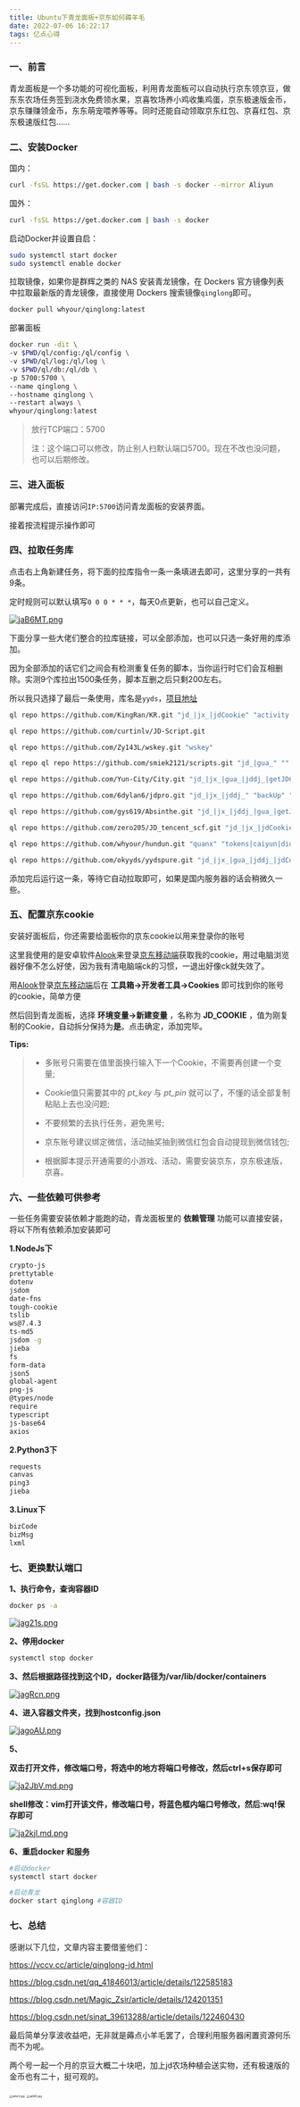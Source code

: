 ```yaml
---
title: Ubuntu下青龙面板+京东如何薅羊毛
date: 2022-07-06 16:22:17
tags: 亿点心得
---
```


### 一、前言

青龙面板是一个多功能的可视化面板，利用青龙面板可以自动执行京东领京豆，做东东农场任务签到浇水免费领水果，京喜牧场养小鸡收集鸡蛋，京东极速版金币，京东赚赚领金币，东东萌宠喂养等等。同时还能自动领取京东红包、京喜红包、京东极速版红包……

### 二、安装Docker

国内：

```bash
curl -fsSL https://get.docker.com | bash -s docker --mirror Aliyun
```

国外：

```bash
curl -fsSL https://get.docker.com | bash -s docker
```

启动Docker并设置自启：

```bash
sudo systemctl start docker
sudo systemctl enable docker
```

拉取镜像，如果你是群辉之类的 NAS 安装青龙镜像，在 Dockers 官方镜像列表中拉取最新版的青龙镜像，直接使用 Dockers 搜索镜像`qinglong`即可。

```bash
docker pull whyour/qinglong:latest
```

部署面板

```bash
docker run -dit \
-v $PWD/ql/config:/ql/config \
-v $PWD/ql/log:/ql/log \
-v $PWD/ql/db:/ql/db \
-p 5700:5700 \
--name qinglong \
--hostname qinglong \
--restart always \
whyour/qinglong:latest
```

> 放行TCP端口：5700
>
> 注：这个端口可以修改，防止别人扫默认端口5700。现在不改也没问题，也可以后期修改。

### 三、进入面板

部署完成后，直接访问`IP:5700`访问青龙面板的安装界面。

接着按流程提示操作即可

### 四、拉取任务库

点击右上角新建任务，将下面的拉库指令一条一条填进去即可，这里分享的一共有9条。

定时规则可以默认填写`0 0 0 * * *`，每天0点更新，也可以自己定义。

[![jaB6MT.png](https://s1.ax1x.com/2022/07/06/jaB6MT.png)](https://imgtu.com/i/jaB6MT)

下面分享一些大佬们整合的拉库链接，可以全部添加，也可以只选一条好用的库添加。

因为全部添加的话它们之间会有检测重复任务的脚本，当你运行时它们会互相删除。实测9个库拉出1500条任务，脚本互删之后只剩200左右。

所以我只选择了最后一条使用，库名是`yyds`，[项目地址](https://github.com/okyyds/yydspure/tree/master)

```bash
ql repo https://github.com/KingRan/KR.git "jd_|jx_|jdCookie" "activity|backUp" "^jd[^_]|USER|utils|function|sign|sendNotify|ql|JDJR"

ql repo https://github.com/curtinlv/JD-Script.git

ql repo https://github.com/Zy143L/wskey.git "wskey"

ql repo ql repo https://github.com/smiek2121/scripts.git "jd_|gua_" "" "ZooFaker_Necklace.js|JDJRValidator_Pure.js|sign_graphics_validate.js|cleancart_activity.js|jdCookie.js|sendNotify.js"

ql repo https://github.com/Yun-City/City.git "jd_|jx_|gua_|jddj_|getJDCookie" "activity|backUp" "^jd[^_]|USER|function|utils|sendnotify|ZooFaker_Necklace|jd_Cookie|JDJRValidator_|sign_graphics_validate|ql|magic|cleancart_activity"

ql repo https://github.com/6dylan6/jdpro.git "jd_|jx_|jddj_" "backUp" "^jd[^_]|USER|JD|function|sendNotify"

ql repo https://github.com/gys619/Absinthe.git "jd_|jx_|jddj_|gua_|getJDCookie|wskey" "activity|backUp" "^jd[^_]|USER|utils|ZooFaker_Necklace|JDJRValidator_|sign_graphics_validate|jddj_cookie|function|ql|magic|JDJR|JD" "main"

ql repo https://github.com/zero205/JD_tencent_scf.git "jd_|jx_|jdCookie" "backUp|icon" "^jd[^_]|USER|sendNotify|sign_graphics_validate|JDJR|JDSign|ql" "main"

ql repo https://github.com/whyour/hundun.git "quanx" "tokens|caiyun|didi|donate|fold|Env"

ql repo https://github.com/okyyds/yydspure.git "jd_|jx_|gua_|jddj_|jdCookie" "activity|backUp" "^jd[^_]|USER|function|utils|sendNotify|ZooFaker_Necklace.js|JDJRValidator_|sign_graphics_validate|ql|JDSignValidator" "master"
```

添加完后运行这一条，等待它自动拉取即可，如果是国内服务器的话会稍微久一些。

### 五、配置京东cookie

安装好面板后，你还需要给面板你的京东cookie以用来登录你的账号

这里我使用的是安卓软件[Alook](https://www.alookweb.com/)来登录[京东移动端](https://m.jd.com/)获取我的cookie，用过电脑浏览器好像不怎么好使，因为我有清电脑端ck的习惯，一退出好像ck就失效了。

用[Alook](https://www.alookweb.com/)登录[京东移动端](https://m.jd.com/)后在 **工具箱→开发者工具→Cookies** 即可找到你的账号的cookie，简单方便

然后回到青龙面板，选择 **环境变量→新建变量** ，名称为 **JD_COOKIE** ，值为刚复制的Cookie，自动拆分保持为**是**。点击确定，添加完毕。

**Tips:**

> - 多账号只需要在值里面换行输入下一个Cookie，不需要再创建一个变量;
>
> - Cookie值只需要其中的 *pt_key* 与 *pt_pin* 就可以了，不懂的话全部复制粘贴上去也没问题;
>
> - 不要频繁的去执行任务，避免黑号;
> - 京东账号建议绑定微信，活动抽奖抽到微信红包会自动提现到微信钱包;
> - 根据脚本提示开通需要的小游戏、活动，需要安装京东，京东极速版，京喜。

### 六、一些依赖可供参考

一些任务需要安装依赖才能跑的动，青龙面板里的 **依赖管理** 功能可以直接安装，将以下所有依赖添加安装即可

**1.NodeJs下**

```bash
crypto-js
prettytable
dotenv
jsdom
date-fns
tough-cookie
tslib
ws@7.4.3
ts-md5
jsdom -g
jieba
fs
form-data
json5
global-agent
png-js
@types/node
require
typescript
js-base64
axios
```

**2.Python3下**

```bash
requests
canvas
ping3
jieba
```

**3.Linux下**

```bash
bizCode
bizMsg
lxml
```

### 七、更换默认端口

**1、执行命令，查询容器ID**

```bash
docker ps -a
```

[![jag21s.png](https://s1.ax1x.com/2022/07/06/jag21s.png)](https://imgtu.com/i/jag21s)

**2、停用docker**

```bash
systemctl stop docker
```

**3、然后根据路径找到这个ID，docker路径为/var/lib/docker/containers**

[![jagRcn.png](https://s1.ax1x.com/2022/07/06/jagRcn.png)](https://imgtu.com/i/jagRcn)

**4、进入容器文件夹，找到hostconfig.json**

[![jagoAU.png](https://s1.ax1x.com/2022/07/06/jagoAU.png)](https://imgtu.com/i/jagoAU)

**5、**

**双击打开文件，修改端口号，将选中的地方将端口号修改，然后ctrl+s保存即可**

[![ja2JbV.md.png](https://s1.ax1x.com/2022/07/06/ja2JbV.md.png)](https://imgtu.com/i/ja2JbV)

**shell修改：vim打开该文件，修改端口号，将蓝色框内端口号修改，然后:wq!保存即可**

[![ja2kjI.md.png](https://s1.ax1x.com/2022/07/06/ja2kjI.md.png)](https://imgtu.com/i/ja2kjI)

 **6、重启docker 和服务**

```bash
#启动docker
systemctl start docker

#启动青龙
docker start qinglong #容器ID
```



### 七、总结

感谢以下几位，文章内容主要借鉴他们：

https://vccv.cc/article/qinglong-jd.html

https://blog.csdn.net/qq_41846013/article/details/122585183

https://blog.csdn.net/Magic_Zsir/article/details/124201351

https://blog.csdn.net/sinat_39613288/article/details/122460430

最后简单分享波收益吧，无非就是薅点小羊毛罢了，合理利用服务器闲置资源何乐而不为呢。

两个号一起一个月的京豆大概二十块吧，加上jd农场种植会送实物，还有极速版的金币也有二十，挺可观的。



[<img src="https://s1.ax1x.com/2022/07/06/ja6orV.jpg" alt="ja6orV.jpg" style="zoom: 33%;" />](https://imgtu.com/i/ja6orV)
[<img src="https://s1.ax1x.com/2022/07/06/ja6IK0.jpg" alt="ja6IK0.jpg" style="zoom:33%;" />](https://imgtu.com/i/ja6IK0)

